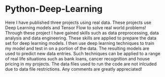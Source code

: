 # Python-Deep-Learning
Here I have published three projects using real data. 
These projects use Deep Learning models and Tensor Flow to solve real world problems!
Through these project I have gained skills such as data preprocessing, data analysis and data engineering.
These skills are applied to prepare the data set for deep learning models. 
I then use deep learning techniques to train my model and test in on a portion of the data. 
The resulting models are used to predict new data entries. 
Such techniques can be applied to a range of real life situations such as bank loans, cancer recognition and house pricing in my projects.
The data files used to run the code are not inlcuded due to data file restrictions.
Any comments are greatly appreciated!
